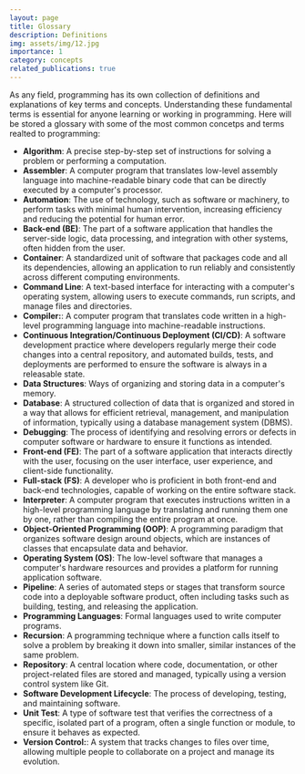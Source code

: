 ```yaml
---
layout: page
title: Glossary
description: Definitions
img: assets/img/12.jpg
importance: 1
category: concepts
related_publications: true
---
```


As any field, programming has its own collection of definitions and explanations of key terms and concepts. Understanding these fundamental terms is essential for anyone learning or working in programming. Here will be stored a glossary with some of the most common concetps and terms realted to programming:

- **Algorithm**: A precise step-by-step set of instructions for solving a problem or performing a computation.
- **Assembler**: A computer program that translates low-level assembly language into machine-readable binary code that can be directly executed by a computer's processor.
- **Automation**: The use of technology, such as software or machinery, to perform tasks with minimal human intervention, increasing efficiency and reducing the potential for human error.
- **Back-end (BE)**: The part of a software application that handles the server-side logic, data processing, and integration with other systems, often hidden from the user.
- **Container**: A standardized unit of software that packages code and all its dependencies, allowing an application to run reliably and consistently across different computing environments.
- **Command Line**: A text-based interface for interacting with a computer's operating system, allowing users to execute commands, run scripts, and manage files and directories.
- **Compiler:**: A computer program that translates code written in a high-level programming language into machine-readable instructions.
- **Continuous Integration/Continuous Deployment (CI/CD)**: A software development practice where developers regularly merge their code changes into a central repository, and automated builds, tests, and deployments are performed to ensure the software is always in a releasable state.
- **Data Structures**: Ways of organizing and storing data in a computer's memory.
- **Database**: A structured collection of data that is organized and stored in a way that allows for efficient retrieval, management, and manipulation of information, typically using a database management system (DBMS).
- **Debugging**: The process of identifying and resolving errors or defects in computer software or hardware to ensure it functions as intended.
- **Front-end (FE)**: The part of a software application that interacts directly with the user, focusing on the user interface, user experience, and client-side functionality.
- **Full-stack (FS)**: A developer who is proficient in both front-end and back-end technologies, capable of working on the entire software stack.
- **Interpreter**: A computer program that executes instructions written in a high-level programming language by translating and running them one by one, rather than compiling the entire program at once.
- **Object-Oriented Programming (OOP)**: A programming paradigm that organizes software design around objects, which are instances of classes that encapsulate data and behavior.
- **Operating System (OS)**: The low-level software that manages a computer's hardware resources and provides a platform for running application software.
- **Pipeline**: A series of automated steps or stages that transform source code into a deployable software product, often including tasks such as building, testing, and releasing the application.
- **Programming Languages**: Formal languages used to write computer programs. 
- **Recursion**: A programming technique where a function calls itself to solve a problem by breaking it down into smaller, similar instances of the same problem.
- **Repository**: A central location where code, documentation, or other project-related files are stored and managed, typically using a version control system like Git.
- **Software Development Lifecycle**: The process of developing, testing, and maintaining software.
- **Unit Test**: A type of software test that verifies the correctness of a specific, isolated part of a program, often a single function or module, to ensure it behaves as expected.
- **Version Control:**: A system that tracks changes to files over time, allowing multiple people to collaborate on a project and manage its evolution.